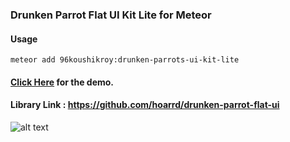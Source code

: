 ### Drunken Parrot Flat UI Kit Lite for Meteor

#### Usage

``meteor add 96koushikroy:drunken-parrots-ui-kit-lite``

#### [Click Here](http://hoarrd.github.io/drunken-parrot-flat-ui/) for the demo.
#### Library Link : https://github.com/hoarrd/drunken-parrot-flat-ui
![alt text](https://hoarrd.com/wp-content/uploads/2014/09/drunken-parrot-free.jpg "UI Kit")